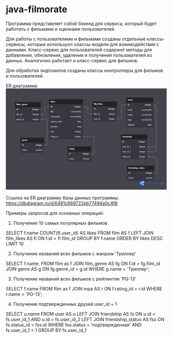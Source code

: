 # java-filmorate
Программа представляет собой бэкенд для сервиса, который будет работать с фильмами и оценками пользователей.

Для работы с пользователями и фильмами созданы отдельные классы-сервисы, которые используют классы-модели для 
взаимодействия с данными. Класс-сервис для пользователей содержит методы для добавления, обновления, удаления и 
получения пользователей из данных. Аналогично работает и класс-сервис для фильмов.

Для обработки эндпоинтов созданы классы контроллеры для фильмов и пользователей.

ER диаграмма
![plot](./ER-diagram.png)

Ссылка на ER диаграмму базы данных программы: https://dbdiagram.io/d/6481c669722eb77494a0c4f8

Примеры запросов для основных операций:

1. Получение 10 самых популярных фильмов

SELECT  f.name
COUNT(fl.user_id) AS likes
FROM film AS f
LEFT JOIN film_likes AS fl ON f.id = fl.film_id
GROUP BY f.name
ORDER BY likes DESC
LIMIT 10

2. Получение названий всех фильмов с жанром 'Триллер'

SELECT f.name,
FROM film as f
JOIN film_genre AS fg ON f.id = fg.film_id
JOIN genre AS g ON fg.genre_id = g.id
WHERE g.name = 'Триллер';

3. Получение названий всех фильмов с рейтингом 'PG-13'

SELECT f.name
FROM film as f
JOIN mpa AS r ON f.rating_id = r.id
WHERE r.name = 'PG-13';

4. Получение подтвержденных друзей user_id = 1

SELECT u.name
FROM user AS u
LEFT JOIN friendship AS fs ON u.id = fs.user_id_1 AND u.id = fs.user_id_2
LEFT JOIN friendship_status AS fss ON fs.status_id = fss.id
WHERE fss.status = 'подтвержденная' AND fs.user_id_1 = 1
GROUP BY fs.user_id_1